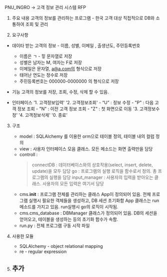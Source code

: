 PNU_INGRO -> 고객 정보 관리 시스템 RFP

1. 주요 내용
고객의 정보를 관리하는 프로그램 - 한국 고객 대상
직접적으로 DB와 소통하여 조회 및 관리


2. 요구사항
- 데이타
    받는 고객의 정보 - 이름, 성별, 이메일 , 출생년도, 주민등록번호
    * 이름은 ㄱ - 힣 문자열로 저장
    * 성별은 남자는 M, 여자는 F로 저장
    * 이메일은 문자열, a@a.com의 형식으로 저장
    * 태어난 연도는 정수로 저장
    * 주민등록번호는 000000-0000000 의 형식으로 저장

- 기능
    고객의 정보를 저장, 조회, 수정, 삭제 할 수 있음.

- 인터페이스
    '1. 고객정보입력'
    '2. 고객정보조회'
        - “U” : 정보 수정
        - "P" : 다음 고객 정보 조회
        - "N" : 이전 고객 정보 조회
        - "Z" : 첫 화면으로 이동
    '3. 고객정보수정'
    '4. 고객정보삭제'
    '0. 종료'


3. 구조
    * model : SQLAlchemy 를 이용한 orm으로 테이블 정의, 테이블 내의 컬럼 정의
    * view : 사용자 인터페이스 모음 클래스. 모든 메소드는 화면 출력만을 담당
    * controll : 
        > connectDB     : 데이터베이스와의 상호작용(select, insert, delete, update)을 모두 담당
        > go            : 프로그램의 실행 로직을 함수로서 정의. 총 프로그램의 실행을 담당
        > input_manager : 사용자의 입력을 받아오는 클래스. 사용자의 모든 입력은 여기서 담당
    * cms.__init__ : 
            프로그램 전체를 관리하는 클래스 App이 정의되어 있음.
            전체 프로그램 실행시 필요한 객체들을 생성하고, DB 세션 초기화함
            App 클래스는 run 메소드를 가지고 있음. run실행시 go의 로직이 시작됨.
    * cms.cms_database : 
            DBManager 클래스가 정의되어 있음.
            DB의 세션을 얻어오고, 테이블을 생성하는 등의 초기화 함수가 속함.
    * run.py :
            전체 프로그램 구동 시작 파일


4. 사용한 모듈
    * SQLAlchemy - object relational mapping
    * re - regular expression


5. 추가
    - 